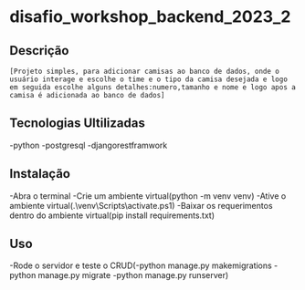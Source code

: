 # disafio_workshop_backend_2023_2

## Descrição

    [Projeto simples, para adicionar camisas ao banco de dados, onde o usuário interage e escolhe o time e o tipo da camisa desejada e logo em seguida escolhe alguns detalhes:numero,tamanho e nome e logo apos a camisa é adicionada ao banco de dados]

## Tecnologias Ultilizadas

 -python
 -postgresql
 -djangorestframwork

## Instalação

-Abra o terminal
-Crie um ambiente virtual(python -m venv venv)
-Ative o ambiente virtual(.\venv\Scripts\activate.ps1)
-Baixar os requerimentos dentro do ambiente virtual(pip install requirements.txt)

## Uso

-Rode o servidor e teste o CRUD(-python manage.py makemigrations
                                -python manage.py migrate
                                -python manage.py runserver)


